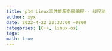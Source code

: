```yaml
---
title: p14 Linux高性能服务器编程-- 线程池
author: xyx
date: 2022-4-22 20:33:00 +0800
categories: [C++, linux-os]
tags: 
math: true
---
```



